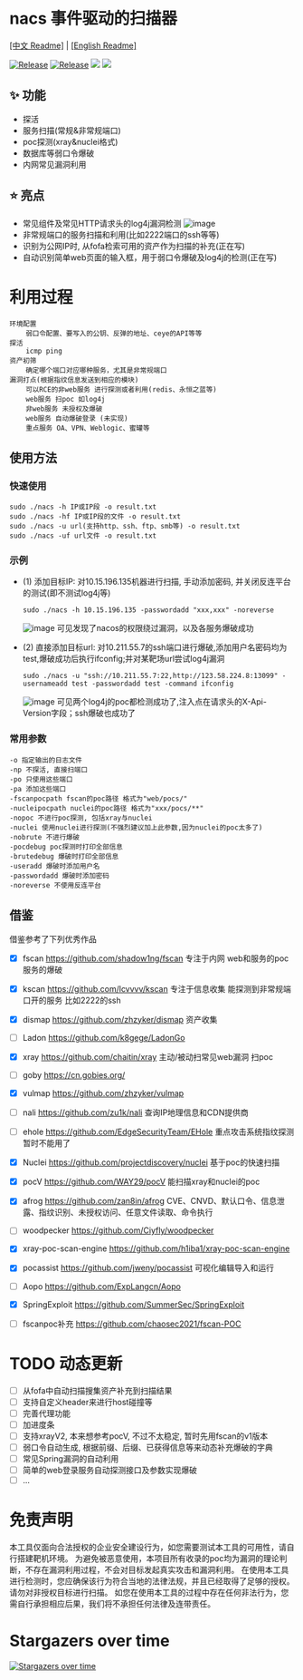 # nacs 事件驱动的扫描器

[[中文 Readme]](https://github.com/u21h2/nacs/blob/main/README.md)
|
[[English Readme]](https://github.com/u21h2/nacs/blob/main/README_EN.md)


<a href="https://github.com/u21h2/nacs"><img alt="Release" src="https://img.shields.io/github/go-mod/go-version/u21h2/nacs?filename=go.mod"></a>
<a href="https://github.com/u21h2/nacs"><img alt="Release" src="https://img.shields.io/badge/nacs-0.0.3-ff69b4"></a>
<a href="https://github.com/u21h2/nacs/releases"><img src="https://img.shields.io/github/downloads/u21h2/nacs/total"></a>
<a href="https://github.com/u21h2/nacs"><img src="https://img.shields.io/github/forks/u21h2/nacs"></a>

## ✨ 功能
- 探活
- 服务扫描(常规&非常规端口)
- poc探测(xray&nuclei格式)
- 数据库等弱口令爆破
- 内网常见漏洞利用


## ⭐️ 亮点
- 常见组件及常见HTTP请求头的log4j漏洞检测
  ![image](utils/3.png)
- 非常规端口的服务扫描和利用(比如2222端口的ssh等等)
- 识别为公网IP时, 从fofa检索可用的资产作为扫描的补充(正在写)
- 自动识别简单web页面的输入框，用于弱口令爆破及log4j的检测(正在写)


# 利用过程
    环境配置
        弱口令配置、要写入的公钥、反弹的地址、ceye的API等等
    探活
        icmp ping
    资产初筛
        确定哪个端口对应哪种服务，尤其是非常规端口
    漏洞打点(根据指纹信息发送到相应的模块)
        可以RCE的非web服务 进行探测或者利用(redis、永恒之蓝等)
        web服务 扫poc 如log4j
        非web服务 未授权及爆破
        web服务 自动爆破登录 (未实现)
        重点服务 OA、VPN、Weblogic、蜜罐等



## 使用方法

### 快速使用
```
sudo ./nacs -h IP或IP段 -o result.txt
sudo ./nacs -hf IP或IP段的文件 -o result.txt
sudo ./nacs -u url(支持http、ssh、ftp、smb等) -o result.txt
sudo ./nacs -uf url文件 -o result.txt
```

### 示例
- (1) 添加目标IP: 对10.15.196.135机器进行扫描, 手动添加密码, 并关闭反连平台的测试(即不测试log4j等)
    ```
    sudo ./nacs -h 10.15.196.135 -passwordadd "xxx,xxx" -noreverse
    ```
    ![image](utils/1.png)
    可见发现了nacos的权限绕过漏洞，以及各服务爆破成功

- (2) 直接添加目标url: 对10.211.55.7的ssh端口进行爆破,添加用户名密码均为test,爆破成功后执行ifconfig;并对某靶场url尝试log4j漏洞
  ```
  sudo ./nacs -u "ssh://10.211.55.7:22,http://123.58.224.8:13099" -usernameadd test -passwordadd test -command ifconfig
  ```
  ![image](utils/2.png)
  可见两个log4j的poc都检测成功了,注入点在请求头的X-Api-Version字段；ssh爆破也成功了
    
### 常用参数
```
-o 指定输出的日志文件
-np 不探活, 直接扫端口
-po 只使用这些端口
-pa 添加这些端口
-fscanpocpath fscan的poc路径 格式为"web/pocs/"
-nucleipocpath nuclei的poc路径 格式为"xxx/pocs/**"
-nopoc 不进行poc探测, 包括xray与nuclei
-nuclei 使用nuclei进行探测(不强烈建议加上此参数,因为nuclei的poc太多了)
-nobrute 不进行爆破
-pocdebug poc探测时打印全部信息
-brutedebug 爆破时打印全部信息
-useradd 爆破时添加用户名
-passwordadd 爆破时添加密码
-noreverse 不使用反连平台
```

## 借鉴
借鉴参考了下列优秀作品
- [x] fscan https://github.com/shadow1ng/fscan 专注于内网 web和服务的poc 服务的爆破
- [x] kscan https://github.com/lcvvvv/kscan 专注于信息收集 能探测到非常规端口开的服务 比如2222的ssh
- [x] dismap https://github.com/zhzyker/dismap 资产收集
- [ ] Ladon https://github.com/k8gege/LadonGo
- [x] xray https://github.com/chaitin/xray 主动/被动扫常见web漏洞 扫poc
- [ ] goby https://cn.gobies.org/
- [x] vulmap https://github.com/zhzyker/vulmap
- [ ] nali https://github.com/zu1k/nali 查询IP地理信息和CDN提供商
- [ ] ehole https://github.com/EdgeSecurityTeam/EHole 重点攻击系统指纹探测 暂时不能用了
- [x] Nuclei https://github.com/projectdiscovery/nuclei 基于poc的快速扫描
- [x] pocV https://github.com/WAY29/pocV 能扫描xray和nuclei的poc
- [x] afrog https://github.com/zan8in/afrog CVE、CNVD、默认口令、信息泄露、指纹识别、未授权访问、任意文件读取、命令执行
- [ ] woodpecker https://github.com/Ciyfly/woodpecker
- [x] xray-poc-scan-engine https://github.com/h1iba1/xray-poc-scan-engine
- [x] pocassist https://github.com/jweny/pocassist 可视化编辑导入和运行
- [ ] Aopo https://github.com/ExpLangcn/Aopo
- [x] SpringExploit https://github.com/SummerSec/SpringExploit
- [ ] fscanpoc补充 https://github.com/chaosec2021/fscan-POC


# TODO 动态更新
- [ ] 从fofa中自动扫描搜集资产补充到扫描结果
- [ ] 支持自定义header来进行host碰撞等
- [ ] 完善代理功能
- [ ] 加进度条
- [ ] 支持xrayV2, 本来想参考pocV, 不过不太稳定, 暂时先用fscan的v1版本
- [ ] 弱口令自动生成, 根据前缀、后缀、已获得信息等来动态补充爆破的字典
- [ ] 常见Spring漏洞的自动利用
- [ ] 简单的web登录服务自动探测接口及参数实现爆破
- [ ] ...

# 免责声明
本工具仅面向合法授权的企业安全建设行为，如您需要测试本工具的可用性，请自行搭建靶机环境。
为避免被恶意使用，本项目所有收录的poc均为漏洞的理论判断，不存在漏洞利用过程，不会对目标发起真实攻击和漏洞利用。
在使用本工具进行检测时，您应确保该行为符合当地的法律法规，并且已经取得了足够的授权。请勿对非授权目标进行扫描。
如您在使用本工具的过程中存在任何非法行为，您需自行承担相应后果，我们将不承担任何法律及连带责任。



# Stargazers over time
[![Stargazers over time](https://starchart.cc/u21h2/nacs.svg)](https://starchart.cc/u21h2/nacs)
